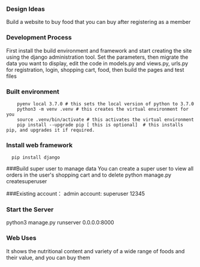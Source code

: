 ### Design Ideas
Build a website to buy food that you can buy after registering as a member

### Development Process
First install the build environment and framework and start creating the site using the django administration tool. 
Set the parameters, then migrate the data you want to display, edit the code in models.py and views.py, urls.py 
for registration, login, shopping cart, food, then build the pages and test files

### Built environment
        pyenv local 3.7.0 # this sets the local version of python to 3.7.0
        python3 -m venv .venv # this creates the virtual environment for you
        source .venv/bin/activate # this activates the virtual environment
        pip install --upgrade pip [ this is optional]  # this installs pip, and upgrades it if required.

### Install web framework
      pip install django


###Build super user to manage data
You can create a super user to view all orders in the user's shopping cart and to delete
python manage.py createsuperuser

###Existing account：
admin account:
superuser
12345
### Start the Server
python3 manage.py runserver 0.0.0.0:8000 
### Web Uses
It shows the nutritional content and variety of a wide range of foods and their value, and you can buy them
